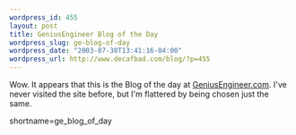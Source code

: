 ```yaml
--- 
wordpress_id: 455
layout: post
title: GeniusEngineer Blog of the Day
wordpress_slug: ge-blog-of-day
wordpress_date: "2003-07-30T13:41:16-04:00"
wordpress_url: http://www.decafbad.com/blog/?p=455
---
```

Wow.  It appears that this is the Blog of the day at
<a href="http://www.geniusengineer.com/" target="_top">GeniusEngineer.com</a>.  I've never visited the
site before, but I'm flattered by being chosen just the same.
<!--more-->
shortname=ge_blog_of_day
